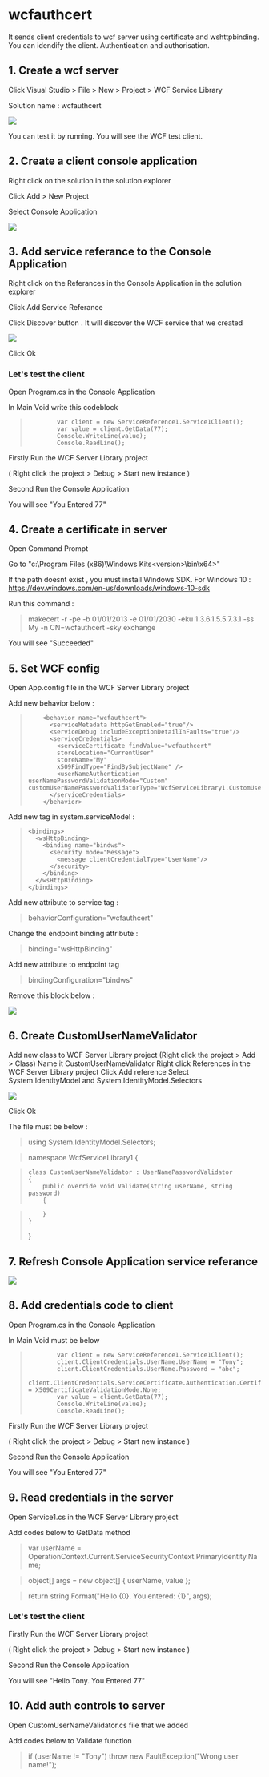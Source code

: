 # wcfauthcert
It sends client credentials to wcf server using certificate and wshttpbinding. You can idendify the client. Authentication and authorisation.


## 1. Create a wcf server
Click Visual Studio > File > New > Project > WCF Service Library

Solution name : wcfauthcert 

![](http://gdurl.com/qLSY)

You can test it by running. You will see the WCF test client.

## 2. Create a client console application
Right click on the solution in the solution explorer

Click Add > New Project

Select Console Application

![](http://gdurl.com/GluW)

## 3. Add service referance to the Console Application
Right click on the Referances in the Console Application in the solution explorer

Click Add Service Referance

Click Discover button . It will discover the WCF service that we created

![](http://gdurl.com/BBdG)

Click Ok 

### Let's test the client

Open Program.cs in the Console Application

In Main Void write this codeblock 

>             var client = new ServiceReference1.Service1Client();
>             var value = client.GetData(77);
>             Console.WriteLine(value);
>             Console.ReadLine();


Firstly Run the WCF Server Library project

( Right click the project > Debug > Start new instance )

Second Run the Console Application

You will see "You Entered 77"

## 4. Create a certificate in server

Open Command Prompt

Go to "c:\Program Files (x86)\Windows Kits\<version>\bin\x64>"

If the path doesnt exist , you must install Windows SDK. For Windows 10 : https://dev.windows.com/en-us/downloads/windows-10-sdk

Run this command : 
> makecert -r -pe -b 01/01/2013 -e 01/01/2030 -eku 1.3.6.1.5.5.7.3.1 -ss My -n CN=wcfauthcert -sky exchange

You will see "Succeeded"

## 5. Set WCF config

Open App.config file in the WCF Server Library project

Add new behavior below :

>         <behavior name="wcfauthcert">
>           <serviceMetadata httpGetEnabled="true"/>
>           <serviceDebug includeExceptionDetailInFaults="true"/>
>           <serviceCredentials>
>             <serviceCertificate findValue="wcfauthcert"
>             storeLocation="CurrentUser"
>             storeName="My"
>             x509FindType="FindBySubjectName" />
>             <userNameAuthentication userNamePasswordValidationMode="Custom"           customUserNamePasswordValidatorType="WcfServiceLibrary1.CustomUserNameValidator,WcfServiceLibrary1"/>
>           </serviceCredentials>
>         </behavior>

Add new tag in system.serviceModel :

>     <bindings>
>       <wsHttpBinding>
>         <binding name="bindws">
>           <security mode="Message">
>             <message clientCredentialType="UserName"/>
>           </security>
>         </binding>
>       </wsHttpBinding>
>     </bindings>

Add new attribute to service tag :

> behaviorConfiguration="wcfauthcert"

Change the endpoint binding attribute :

> binding="wsHttpBinding" 

Add new attribute to endpoint tag

> bindingConfiguration="bindws"

Remove this block below :

![](http://gdurl.com/35ja)

## 6. Create CustomUserNameValidator

Add new class to WCF Server Library project (Right click the project > Add > Class)
Name it CustomUserNameValidator
Right click References in the WCF Server Library project
Click Add reference
Select System.IdentityModel and System.IdentityModel.Selectors

![](http://gdurl.com/yQxQ)

Click Ok

The file must be below :

> using System.IdentityModel.Selectors;

> namespace WcfServiceLibrary1
> {

>     class CustomUserNameValidator : UserNamePasswordValidator
>     {
>         public override void Validate(string userName, string password)
>         {

>         }
>     }
> }

## 7. Refresh Console Application service referance

![](http://gdurl.com/iAOs)

## 8. Add credentials code to client

Open Program.cs in the Console Application

In Main Void must be below 

>             var client = new ServiceReference1.Service1Client();
>             client.ClientCredentials.UserName.UserName = "Tony";
>             client.ClientCredentials.UserName.Password = "abc";
>             client.ClientCredentials.ServiceCertificate.Authentication.CertificateValidationMode = X509CertificateValidationMode.None;
>             var value = client.GetData(77);
>             Console.WriteLine(value);
>             Console.ReadLine();

Firstly Run the WCF Server Library project

( Right click the project > Debug > Start new instance )

Second Run the Console Application

You will see "You Entered 77"

## 9. Read credentials in the server

Open Service1.cs in the WCF Server Library project

Add codes below to GetData method

> var userName = OperationContext.Current.ServiceSecurityContext.PrimaryIdentity.Name;

> object[] args = new object[] { userName, value };

> return string.Format("Hello {0}. You entered: {1}", args);

### Let's test the client

Firstly Run the WCF Server Library project

( Right click the project > Debug > Start new instance )

Second Run the Console Application

You will see "Hello Tony. You Entered 77"

## 10. Add auth controls to server

Open CustomUserNameValidator.cs file that we added

Add codes below to Validate function

> if (userName != "Tony")
>    throw new FaultException("Wrong user name!");
